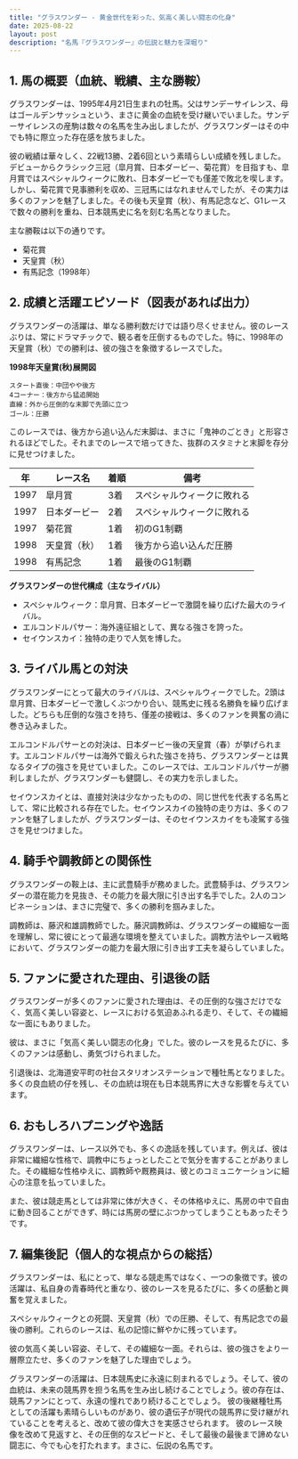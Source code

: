 ```yaml
---
title: "グラスワンダー - 黄金世代を彩った、気高く美しい闘志の化身"
date: 2025-08-22
layout: post
description: "名馬『グラスワンダー』の伝説と魅力を深堀り"
---
```


## 1. 馬の概要（血統、戦績、主な勝鞍）

グラスワンダーは、1995年4月21日生まれの牡馬。父はサンデーサイレンス、母はゴールデンサッシュという、まさに黄金の血統を受け継いでいました。サンデーサイレンスの産駒は数々の名馬を生み出しましたが、グラスワンダーはその中でも特に際立った存在感を放ちました。

彼の戦績は華々しく、22戦13勝、2着6回という素晴らしい成績を残しました。デビューからクラシック三冠（皐月賞、日本ダービー、菊花賞）を目指すも、皐月賞ではスペシャルウィークに敗れ、日本ダービーでも僅差で敗北を喫します。しかし、菊花賞で見事勝利を収め、三冠馬にはなれませんでしたが、その実力は多くのファンを魅了しました。その後も天皇賞（秋）、有馬記念など、G1レースで数々の勝利を重ね、日本競馬史に名を刻む名馬となりました。

主な勝鞍は以下の通りです。

* 菊花賞
* 天皇賞（秋）
* 有馬記念（1998年）


## 2. 成績と活躍エピソード（図表があれば出力）

グラスワンダーの活躍は、単なる勝利数だけでは語り尽くせません。彼のレースぶりは、常にドラマチックで、観る者を圧倒するものでした。特に、1998年の天皇賞（秋）での勝利は、彼の強さを象徴するレースでした。

**1998年天皇賞(秋)展開図**

```
スタート直後：中団やや後方
4コーナー：後方から猛追開始
直線：外から圧倒的な末脚で先頭に立つ
ゴール：圧勝
```

このレースでは、後方から追い込んだ末脚は、まさに「鬼神のごとき」と形容されるほどでした。それまでのレースで培ってきた、抜群のスタミナと末脚を存分に見せつけました。

| 年 | レース名        | 着順 | 備考                                      |
|---|-----------------|------|-------------------------------------------|
| 1997 | 皐月賞          | 3着   | スペシャルウィークに敗れる                  |
| 1997 | 日本ダービー      | 2着   | スペシャルウィークに敗れる                  |
| 1997 | 菊花賞          | 1着   | 初のG1制覇                               |
| 1998 | 天皇賞（秋）    | 1着   | 後方から追い込んだ圧勝                       |
| 1998 | 有馬記念        | 1着   | 最後のG1制覇                               |


**グラスワンダーの世代構成（主なライバル）**

* スペシャルウィーク：皐月賞、日本ダービーで激闘を繰り広げた最大のライバル。
* エルコンドルパサー：海外遠征組として、異なる強さを誇った。
* セイウンスカイ：独特の走りで人気を博した。


## 3. ライバル馬との対決

グラスワンダーにとって最大のライバルは、スペシャルウィークでした。2頭は皐月賞、日本ダービーで激しくぶつかり合い、競馬史に残る名勝負を繰り広げました。どちらも圧倒的な強さを持ち、僅差の接戦は、多くのファンを興奮の渦に巻き込みました。

エルコンドルパサーとの対決は、日本ダービー後の天皇賞（春）が挙げられます。エルコンドルパサーは海外で鍛えられた強さを持ち、グラスワンダーとは異なるタイプの強さを見せていました。このレースでは、エルコンドルパサーが勝利しましたが、グラスワンダーも健闘し、その実力を示しました。

セイウンスカイとは、直接対決は少なかったものの、同じ世代を代表する名馬として、常に比較される存在でした。セイウンスカイの独特の走り方は、多くのファンを魅了しましたが、グラスワンダーは、そのセイウンスカイをも凌駕する強さを見せつけました。


## 4. 騎手や調教師との関係性

グラスワンダーの鞍上は、主に武豊騎手が務めました。武豊騎手は、グラスワンダーの潜在能力を見抜き、その能力を最大限に引き出す名手でした。2人のコンビネーションは、まさに完璧で、多くの勝利を掴みました。

調教師は、藤沢和雄調教師でした。藤沢調教師は、グラスワンダーの繊細な一面を理解し、常に彼にとって最適な環境を整えていました。調教方法やレース戦略において、グラスワンダーの能力を最大限に引き出す工夫を凝らしていました。


## 5. ファンに愛された理由、引退後の話

グラスワンダーが多くのファンに愛された理由は、その圧倒的な強さだけでなく、気高く美しい容姿と、レースにおける気迫あふれる走り、そして、その繊細な一面にもありました。

彼は、まさに「気高く美しい闘志の化身」でした。彼のレースを見るたびに、多くのファンは感動し、勇気づけられました。

引退後は、北海道安平町の社台スタリオンステーションで種牡馬となりました。多くの良血統の仔を残し、その血統は現在も日本競馬界に大きな影響を与えています。


## 6. おもしろハプニングや逸話

グラスワンダーは、レース以外でも、多くの逸話を残しています。例えば、彼は非常に繊細な性格で、調教中にちょっとしたことで気分を害することがありました。その繊細な性格ゆえに、調教師や厩務員は、彼とのコミュニケーションに細心の注意を払っていました。

また、彼は競走馬としては非常に体が大きく、その体格ゆえに、馬房の中で自由に動き回ることができず、時には馬房の壁にぶつかってしまうこともあったそうです。


## 7. 編集後記（個人的な視点からの総括）

グラスワンダーは、私にとって、単なる競走馬ではなく、一つの象徴です。彼の活躍は、私自身の青春時代と重なり、彼のレースを見るたびに、多くの感動と興奮を覚えました。

スペシャルウィークとの死闘、天皇賞（秋）での圧勝、そして、有馬記念での最後の勝利。これらのレースは、私の記憶に鮮やかに残っています。

彼の気高く美しい容姿、そして、その繊細な一面。それらは、彼の強さをより一層際立たせ、多くのファンを魅了した理由でしょう。

グラスワンダーの活躍は、日本競馬史に永遠に刻まれるでしょう。そして、彼の血統は、未来の競馬界を担う名馬を生み出し続けることでしょう。彼の存在は、競馬ファンにとって、永遠の憧れであり続けることでしょう。  彼の後継種牡馬としての活躍も素晴らしいものがあり、彼の遺伝子が現代の競馬界に受け継がれていることを考えると、改めて彼の偉大さを実感させられます。  彼のレース映像を改めて見返すと、その圧倒的なスピードと、そして最後の最後まで諦めない闘志に、今でも心を打たれます。まさに、伝説の名馬です。
